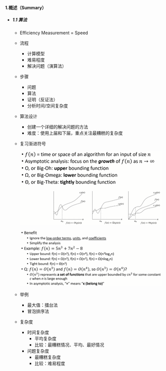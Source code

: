 #### 1.概述（Summary）

* ##### 1.1 算法

  * Efficiency Measurement = Speed

  * 流程

    * 计算模型
    * 难易程度
    * 解决问题（演算法）

  * 步骤

    * 问题
    * 算法
    * 证明（反证法）
    * 分析时间/空间复杂度

  * 算法设计

    * 创建一个详细的解决问题的方法
    * 难度：使用上届和下届，重点关注最糟糕的复杂度

  * 复习渐进符号

    ![avatar](./images/u11_asymptotic_notation_1.png)

    ![avatar](./images/u11_asymptotic_notation_2.png)

  * 举例
    * 最大值：擂台法
    * 冒泡排序法
  * 复杂度
    * 时间复杂度
      * 平均复杂度
      * 比较：最糟糕情况、平均、最好情况
    * 问题复杂度
      * 最糟糕复杂度
      * 比较：难易程度

